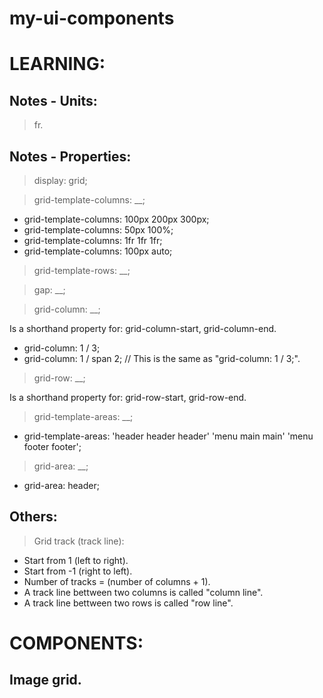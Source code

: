 # my-ui-components


# LEARNING:
## Notes - Units:
> fr.


## Notes - Properties:
> display: grid;

> grid-template-columns: __;
- grid-template-columns: 100px 200px 300px;
- grid-template-columns: 50px 100%;
- grid-template-columns: 1fr 1fr 1fr;
- grid-template-columns: 100px auto;

> grid-template-rows: __;

> gap: __;

> grid-column: __;

Is a shorthand property for: grid-column-start, grid-column-end.

- grid-column: 1 / 3;
- grid-column: 1 / span 2; // This is the same as "grid-column: 1 / 3;".

> grid-row: __;

Is a shorthand property for: grid-row-start, grid-row-end.

> grid-template-areas: __;
- grid-template-areas:
    'header header header'
    'menu main main'
    'menu footer footer';

> grid-area: __;
- grid-area: header;


## Others:
> Grid track (track line):
- Start from 1 (left to right).
- Start from -1 (right to left).
- Number of tracks = (number of columns + 1).
- A track line bettween two columns is called "column line".
- A track line bettween two rows is called "row line".


# COMPONENTS:
## Image grid.
